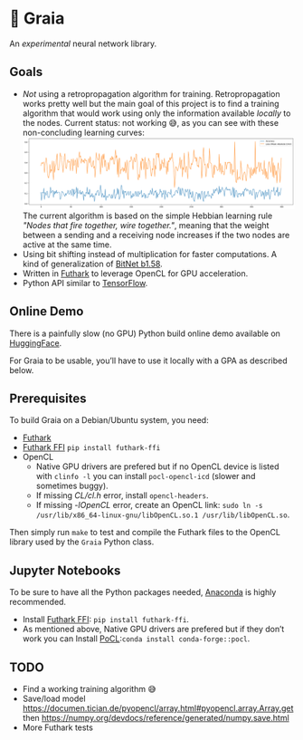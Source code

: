 # 🌄 Graia

An *experimental* neural network library.

## Goals

- *Not* using a retropropagation algorithm for training. Retropropagation works pretty well but the main goal of this project is to find a training algorithm that would work using only the information available *locally* to the nodes. Current status: not working 😅, as you can see with these non-concluding learning curves: ![Learning curves](learning.png) The current algorithm is based on the simple Hebbian learning rule *"Nodes that fire together, wire together."*, meaning that the weight between a sending and a receiving node increases if the two nodes are active at the same time.
- Using bit shifting instead of multiplication for faster computations. A kind of generalization of [BitNet b1.58](https://arxiv.org/pdf/2402.17764).
- Written in [Futhark](https://futhark-lang.org/) to leverage OpenCL for GPU acceleration.
- Python API similar to [TensorFlow](https://www.tensorflow.org/).

## Online Demo

There is a painfully slow (no GPU) Python build online demo available on [HuggingFace](https://huggingface.co/spaces/LaurentPayot/Graia).

For Graia to be usable, you’ll have to use it locally with a GPA as described below.

## Prerequisites

To build Graia on a Debian/Ubuntu system, you need:

- [Futhark](https://futhark.readthedocs.io/en/stable/installation.html#installing-from-a-precompiled-snapshot)
- [Futhark FFI](https://github.com/pepijndevos/futhark-pycffi) `pip install futhark-ffi`
- OpenCL
  - Native GPU drivers are prefered but if no OpenCL device is listed with `clinfo -l` you can install `pocl-opencl-icd` (slower and sometimes buggy).
  - If missing *CL/cl.h* error, install `opencl-headers`.
  - If missing *-lOpenCL* error, create an OpenCL link: `sudo ln -s /usr/lib/x86_64-linux-gnu/libOpenCL.so.1 /usr/lib/libOpenCL.so`.

Then simply run `make` to test and compile the Futhark files to the OpenCL library used by the `Graia` Python class.

## Jupyter Notebooks

To be sure to have all the Python packages needed, [Anaconda](https://docs.anaconda.com/free/anaconda/install/linux/) is highly recommended.
- Install [Futhark FFI](https://github.com/pepijndevos/futhark-pycffi): `pip install futhark-ffi`.
- As mentioned above, Native GPU drivers are prefered but if they don’t work you can Install [PoCL](http://portablecl.org/):`conda install conda-forge::pocl`.

## TODO

- Find a working training algorithm 😅
- Save/load model https://documen.tician.de/pyopencl/array.html#pyopencl.array.Array.get then https://numpy.org/devdocs/reference/generated/numpy.save.html
- More Futhark tests
